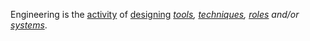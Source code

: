 Engineering is the [activity](https://github.com/gcassel/Modular-Organization-Terminology/blob/master/terms/activity.md) of [designing](https://github.com/gcassel/Modular-Organization-Terminology/blob/master/terms/design.md) *[tools](https://github.com/gcassel/Modular-Organization-Terminology/blob/master/terms/tool.md), [techniques](https://github.com/gcassel/Modular-Organization-Terminology/blob/master/terms/technique.md), [roles](https://github.com/gcassel/Modular-Organization-Terminology/blob/master/terms/role.md) and/or [systems](https://github.com/gcassel/Modular-Organization-Terminology/blob/master/terms/system.md)*. 

